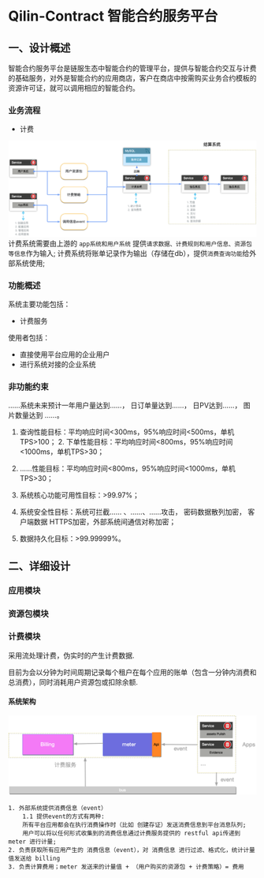 # Qilin-Contract 智能合约服务平台

## 一、设计概述

智能合约服务平台是链服生态中智能合约的管理平台，提供与智能合约交互与计费的基础服务，对外是智能合约的应用商店，客户在商店中按需购买业务合约模板的资源许可证，就可以调用相应的智能合约。

### 业务流程


- 计费

![计费业务流程](../../images/qilin/contract/billing-flow.png)
计费系统需要由上游的 `app系统和用户系统` 提供`请求数据、计费规则和用户信息、资源包等信息`作为输入;
计费系统将账单记录作为输出（存储在db），提供`消费查询功能`给外部系统使用;
### 功能概述

系统主要功能包括：

- 计费服务

使⽤者包括：

- 直接使用平台应用的企业用户
- 进行系统对接的企业系统

### ⾮功能约束

……系统未来预计⼀年⽤户量达到……， ⽇订单量达到……， ⽇PV达到……， 图⽚数量达到 ……。

1. 查询性能⽬标：平均响应时间<300ms，95%响应时间<500ms，单机TPS>100； 2. 下单性能⽬标：平均响应时间<800ms，95%响应时间<1000ms，单机TPS>30；

3. ……性能⽬标：平均响应时间<800ms，95%响应时间<1000ms，单机TPS>30；

4. 系统核⼼功能可⽤性⽬标：>99.97%；

5. 系统安全性⽬标：系统可拦截…… 、……、……攻击， 密码数据散列加密， 客户端数据 HTTPS加密，外部系统间通信对称加密；

6. 数据持久化⽬标：>99.99999%。

## 二、详细设计

### 应用模块

### 资源包模块
### 计费模块

采用流处理计费，伪实时的产生计费数据.

目前为会以分钟为时间周期记录每个租户在每个应用的账单（包含一分钟内消费和总消费），同时消耗用户资源包或扣除余额.
#### 系统架构

![计费系统架构](../../images/qilin/contract/billing.png)

```text
1. 外部系统提供消费信息（event）
    1.1 提供event的方式有两种:
    所有平台应用都会在执行消费操作时（比如 创建存证）发送消费信息到平台消息队列;
    用户可以将以任何形式收集到的消费信息通过计费服务提供的 restful api传递到 meter 进行计量;
2. 负责获取所有应用产生的 消费信息（event），对 消费信息 进行过滤、格式化，统计计量值发送给 billing
3. 负责计算费用；meter 发送来的计量值 + （用户购买的资源包 + 计费策略）= 费用
```




